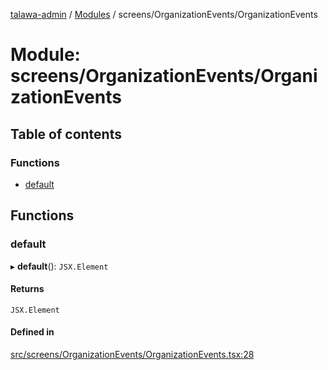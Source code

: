 [talawa-admin](../README.md) / [Modules](../modules.md) / screens/OrganizationEvents/OrganizationEvents

# Module: screens/OrganizationEvents/OrganizationEvents

## Table of contents

### Functions

- [default](screens_OrganizationEvents_OrganizationEvents.md#default)

## Functions

### default

▸ **default**(): `JSX.Element`

#### Returns

`JSX.Element`

#### Defined in

[src/screens/OrganizationEvents/OrganizationEvents.tsx:28](https://github.com/void-hr/talawa-admin/blob/0b408e7/src/screens/OrganizationEvents/OrganizationEvents.tsx#L28)
